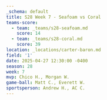 ```yaml
---
_schema: default
title: S28 Week 7 - Seafoam vs Coral
teams-score:
  - team: _teams/s28-seafoam.md
    score: 14
  - team: _teams/s28-coral.md
    score: 39
location: _locations/carter-baron.md
field: '1'
date: 2025-04-27 12:30:00 -0400
season: 28
week: 7
mvp: Chico H., Morgan W.
game-ball: Matt C., Everett W.
sportsperson: Andrew H., AC C.
---
```


